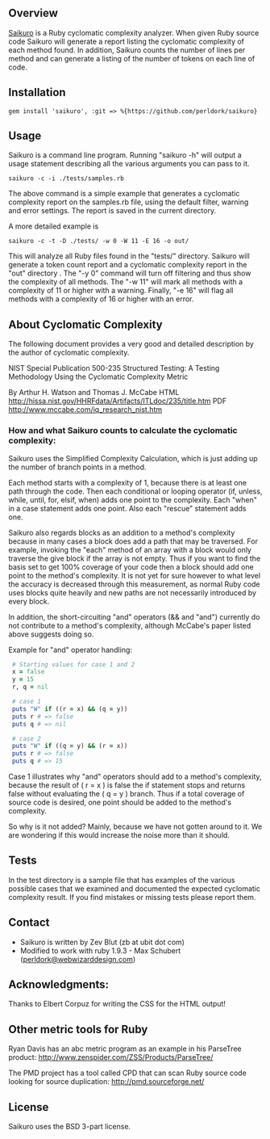 ## Overview

[Saikuro][1] is a Ruby cyclomatic complexity analyzer.  When given Ruby
source code Saikuro will generate a report listing the cyclomatic
complexity of each method found.  In addition, Saikuro counts the
number of lines per method and can generate a listing of the number of
tokens on each line of code.

[1]: http://saikuro.rubyforge.org "Originally hosted on Ruby Forge, authored by Zev Blut"

## Installation

    gem install 'saikuro', :git => %{https://github.com/perldork/saikuro}

## Usage

Saikuro is a command line program.
Running "saikuro -h" will output a usage statement describing all
the various arguments you can pass to it.

    saikuro -c -i ./tests/samples.rb

The above command is a simple example that generates a cyclomatic
complexity report on the samples.rb file, using the default filter,
warning and error settings. The report is saved in the current
directory.

A more detailed example is

    saikuro -c -t -D ./tests/ -w 0 -W 11 -E 16 -o out/

This will analyze all Ruby files found in the "tests/" directory.
Saikuro will generate a token count report and a cyclomatic complexity
report in the "out" directory .  The "-y 0" command will turn off
filtering and thus show the complexity of all methods.  The "-w 11"
will mark all methods with a complexity of 11 or higher with a
warning.  Finally, "-e 16" will flag all methods with a complexity of
16 or higher with an error.


## About Cyclomatic Complexity

The following document provides a very good and detailed description
by the author of cyclomatic complexity.

NIST Special Publication 500-235
Structured Testing: A Testing Methodology Using the Cyclomatic
Complexity Metric

By Arthur H. Watson and Thomas J. McCabe
HTML
http://hissa.nist.gov/HHRFdata/Artifacts/ITLdoc/235/title.htm
PDF
http://www.mccabe.com/iq_research_nist.htm


### How and what Saikuro counts to calculate the cyclomatic complexity:

Saikuro uses the Simplified Complexity Calculation, which is just
adding up the number of branch points in a method.

Each method starts with a complexity of 1, because there is at least
one path through the code.  Then each conditional or looping operator
(if, unless, while, until, for, elsif, when) adds one point to the
complexity. Each "when" in a case statement adds one point.  Also each
"rescue" statement adds one.

Saikuro also regards blocks as an addition to a method's complexity
because in many cases a block does add a path that may be traversed.
For example, invoking the "each" method of an array with a block would
only traverse the give block if the array is not empty.  Thus if you
want to find the basis set to get 100% coverage of your code then a
block should add one point to the method's complexity.  It is not yet
for sure however to what level the accuracy is decreased through this
measurement, as normal Ruby code uses blocks quite heavily and new
paths are not necessarily introduced by every block.

In addition, the short-circuiting "and" operators (&& and "and")
currently do not contribute to a method's complexity, although
McCabe's paper listed above suggests doing so.


Example for "and" operator handling:

```ruby
 # Starting values for case 1 and 2
 x = false
 y = 15
 r, q = nil

 # case 1
 puts "W" if ((r = x) && (q = y))
 puts r # => false
 puts q # => nil

 # case 2
 puts "W" if ((q = y) && (r = x))
 puts r # => false
 puts q # => 15
```

Case 1 illustrates why "and" operators should add to a method's
complexity, because the result of ( r = x ) is false the if statement
stops and returns false without evaluating the ( q = y ) branch.  Thus
if a total coverage of source code is desired, one point should be
added to the method's complexity.

So why is it not added?
Mainly, because we have not gotten around to it.  We are wondering if
this would increase the noise more than it should.

## Tests

In the test directory is a sample file that has examples of the
various possible cases that we examined and documented the expected
cyclomatic complexity result.  If you find mistakes or missing tests
please report them.

## Contact

- Saikuro is written by Zev Blut (zb at ubit dot com)
- Modified to work with ruby 1.9.3 - Max Schubert (perldork@webwizarddesign.com)

## Acknowledgments:

Thanks to Elbert Corpuz for writing the CSS for the HTML output!

## Other metric tools for Ruby

Ryan Davis has an abc metric program as an example in his ParseTree
product:  http://www.zenspider.com/ZSS/Products/ParseTree/

The PMD project has a tool called CPD that can scan Ruby source code
looking for source duplication:  http://pmd.sourceforge.net/

## License

Saikuro uses the BSD 3-part license.
